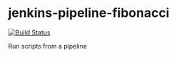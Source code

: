 # jenkins-pipeline-fibonacci

[![Build Status](http://18.214.93.21/buildStatus/icon?job=fibonacci)](http://ec2-18-214-93-21.compute-1.amazonaws.com/job/fibonacci/)

Run scripts from a pipeline

